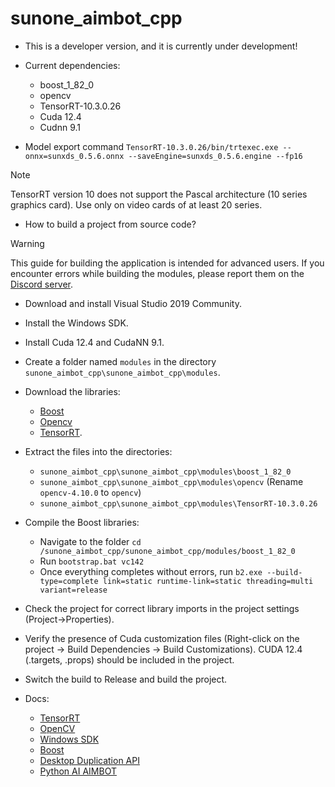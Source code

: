 # sunone_aimbot_cpp
 
- This is a developer version, and it is currently under development!
- Current dependencies:
	- boost_1_82_0
	- opencv
	- TensorRT-10.3.0.26
	- Cuda 12.4
	- Cudnn 9.1

- Model export command `TensorRT-10.3.0.26/bin/trtexec.exe --onnx=sunxds_0.5.6.onnx --saveEngine=sunxds_0.5.6.engine --fp16`
> [!NOTE]
> TensorRT version 10 does not support the Pascal architecture (10 series graphics card). Use only on video cards of at least 20 series.

- How to build a project from source code?
> [!WARNING]
> This guide for building the application is intended for advanced users. If you encounter errors while building the modules, please report them on the [Discord server](https://discord.gg/sunone).

- Download and install Visual Studio 2019 Community.
- Install the Windows SDK.
- Install Cuda 12.4 and CudaNN 9.1.
- Create a folder named `modules` in the directory `sunone_aimbot_cpp\sunone_aimbot_cpp\modules`.
- Download the libraries:
  - [Boost](https://disk.yandex.ru/d/O8XkcKeQ3vNDFg)
  - [Opencv](https://disk.yandex.ru/d/TV7XNTwQn3VXPQ)
  - [TensorRT](https://disk.yandex.ru/d/2W-CgOvLQy7OTw).
- Extract the files into the directories:
  - `sunone_aimbot_cpp\sunone_aimbot_cpp\modules\boost_1_82_0`
  - `sunone_aimbot_cpp\sunone_aimbot_cpp\modules\opencv` (Rename `opencv-4.10.0` to `opencv`)
  - `sunone_aimbot_cpp\sunone_aimbot_cpp\modules\TensorRT-10.3.0.26`
- Compile the Boost libraries:
  - Navigate to the folder `cd /sunone_aimbot_cpp/sunone_aimbot_cpp/modules/boost_1_82_0`
  - Run `bootstrap.bat vc142`
  - Once everything completes without errors, run `b2.exe --build-type=complete link=static runtime-link=static threading=multi variant=release`
- Check the project for correct library imports in the project settings (Project->Properties).
- Verify the presence of Cuda customization files (Right-click on the project -> Build Dependencies -> Build Customizations). CUDA 12.4 (.targets, .props) should be included in the project.
- Switch the build to Release and build the project.

- Docs:
	- [TensorRT](https://docs.nvidia.com/deeplearning/tensorrt/)
	- [OpenCV](https://docs.opencv.org/4.x/d1/dfb/intro.html)
	- [Windows SDK](https://developer.microsoft.com/en-us/windows/downloads/windows-sdk/)
	- [Boost](https://www.boost.org/)
	- [Desktop Duplication API](https://learn.microsoft.com/en-us/windows/win32/direct3ddxgi/desktop-dup-api)
	- [Python AI AIMBOT](https://github.com/SunOner/sunone_aimbot)